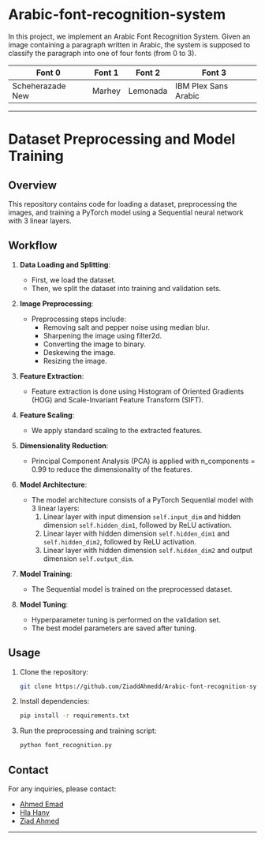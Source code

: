 # Arabic-font-recognition-system
In this project, we implement an Arabic Font Recognition System. Given an image containing a paragraph written in Arabic, the system is supposed to classify the paragraph into one of four fonts (from 0 to 3).

|     Font 0     |  Font 1  |  Font 2  |       Font 3       |
|----------------|----------|----------|--------------------|
|Scheherazade New|  Marhey  | Lemonada |IBM Plex Sans Arabic|


---

# Dataset Preprocessing and Model Training

## Overview
This repository contains code for loading a dataset, preprocessing the images, and training a PyTorch model using a Sequential neural network with 3 linear layers.

## Workflow

1. **Data Loading and Splitting**:
   - First, we load the dataset.
   - Then, we split the dataset into training and validation sets.

2. **Image Preprocessing**:
   - Preprocessing steps include:
     - Removing salt and pepper noise using median blur.
     - Sharpening the image using filter2d.
     - Converting the image to binary.
     - Deskewing the image.
     - Resizing the image.

3. **Feature Extraction**:
   - Feature extraction is done using Histogram of Oriented Gradients (HOG) and Scale-Invariant Feature Transform (SIFT).

4. **Feature Scaling**:
   - We apply standard scaling to the extracted features.

5. **Dimensionality Reduction**:
   - Principal Component Analysis (PCA) is applied with n_components = 0.99 to reduce the dimensionality of the features.

6. **Model Architecture**:
   - The model architecture consists of a PyTorch Sequential model with 3 linear layers:
     1. Linear layer with input dimension `self.input_dim` and hidden dimension `self.hidden_dim1`, followed by ReLU activation.
     2. Linear layer with hidden dimension `self.hidden_dim1` and `self.hidden_dim2`, followed by ReLU activation.
     3. Linear layer with hidden dimension `self.hidden_dim2` and output dimension `self.output_dim`.

7. **Model Training**:
   - The Sequential model is trained on the preprocessed dataset.

8. **Model Tuning**:
   - Hyperparameter tuning is performed on the validation set.
   - The best model parameters are saved after tuning.

## Usage
1. Clone the repository:

   ```bash
   git clone https://github.com/ZiaddAhmedd/Arabic-font-recognition-system.git
   ```

2. Install dependencies:

   ```bash
   pip install -r requirements.txt
   ```

3. Run the preprocessing and training script:

   ```bash
   python font_recognition.py
   ```

## Contact
For any inquiries, please contact:
- [Ahmed Emad](mailto:)
- [Hla Hany](mailto:hla.ahmed00@eng-st.cu.edu.eg)
- [Ziad Ahmed](mailto:)

---